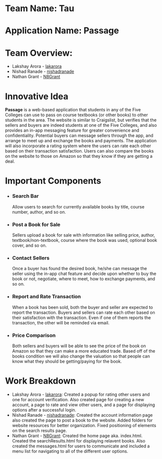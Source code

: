# Team Name: Tau

# Application Name: **Passage**

# Team Overview:
* Lakshay Arora - [lakarora](https://github.com/lakarora)
* Nishad Ranade - [nishadranade](https://github.com/nishadranade) 
* Nathan Grant - [N8Grant](https://github.com/N8Grant)

# Innovative Idea

**Passage** is a web-based application that students in any of the Five Colleges can use to pass on course textbooks (or other books) to other students in the area. The website is similar to Craigslist, but verifies that the sellers and buyers are indeed students at one of the Five Colleges, and also provides an in-app messaging feature for greater convenience and confidentiality. Potential buyers can message sellers through the app, and arrange to meet up and exchange the books and payments. The application will also incorporate a rating system where the users can rate each other based on their transaction satisfaction. Users can also compare the books on the website to those on Amazon so that they know if they are getting a deal. 

# Important Components

* ### Search Bar
    Allow users to search for currently available books by title, course number, author, and so on.
* ### Post a Book for Sale
    Sellers upload a book for sale with information like selling price, author, textbook/non-textbook, course where the book was used, optional book cover, and so on.
* ### Contact Sellers
    Once a buyer has found the desired book, he/she can message the seller using the in-app chat feature and decide upon whether to buy the book or not, negotiate, where to meet, how to exchange payments, and so on.
* ### Report and Rate Transaction
    When a book has been sold, both the buyer and seller are expected to report the transaction. Buyers and sellers can rate each other based on their satisfaction with the transaction. Even if one of them reports the transaction, the other will be reminded via email. 
* ### Price Comparison
    Both sellers and buyers will be able to see the price of the book on Amazon so that they can make a more educated trade. Based off of the books condition we will also change the valuation so that people can know what they should be getting/paying for the book.

# Work Breakdown
* Lakshay Arora - [lakarora](https://github.com/lakarora): Created a popup for rating other users and one for account verification. Also  created page for creating a new account, a page to rate and view other users, and a page for displaying options after a successful login. 
* Nishad Ranade - [nishadranade](https://github.com/nishadranade): Created the account information page also created the page to post a book to the website. Added folders for website resources for better organization. Fixed positioning of elements on the search results page.
* Nathan Grant - [N8Grant](https://github.com/N8Grant): Created the home page aka. index.html. Created the searchResults.html for displaying relavent books. Also created the messages.html for users to communicate and included a menu list for navigating to all of the different user options.